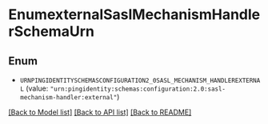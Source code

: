 # EnumexternalSaslMechanismHandlerSchemaUrn

## Enum


* `URNPINGIDENTITYSCHEMASCONFIGURATION2_0SASL_MECHANISM_HANDLEREXTERNAL` (value: `"urn:pingidentity:schemas:configuration:2.0:sasl-mechanism-handler:external"`)


[[Back to Model list]](../README.md#documentation-for-models) [[Back to API list]](../README.md#documentation-for-api-endpoints) [[Back to README]](../README.md)


